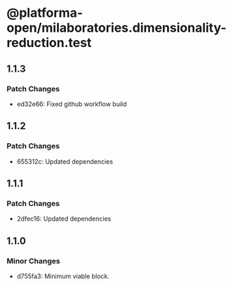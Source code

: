 # @platforma-open/milaboratories.dimensionality-reduction.test

## 1.1.3

### Patch Changes

- ed32e66: Fixed github workflow build

## 1.1.2

### Patch Changes

- 655312c: Updated dependencies

## 1.1.1

### Patch Changes

- 2dfec16: Updated dependencies

## 1.1.0

### Minor Changes

- d755fa3: Minimum viable block.
